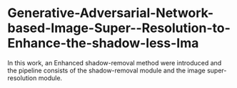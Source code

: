 # Generative-Adversarial-Network-based-Image-Super--Resolution-to-Enhance-the-shadow-less-Ima
In this work, an Enhanced shadow-removal method were introduced and the pipeline consists of the shadow-removal module and the image super-resolution module.  
